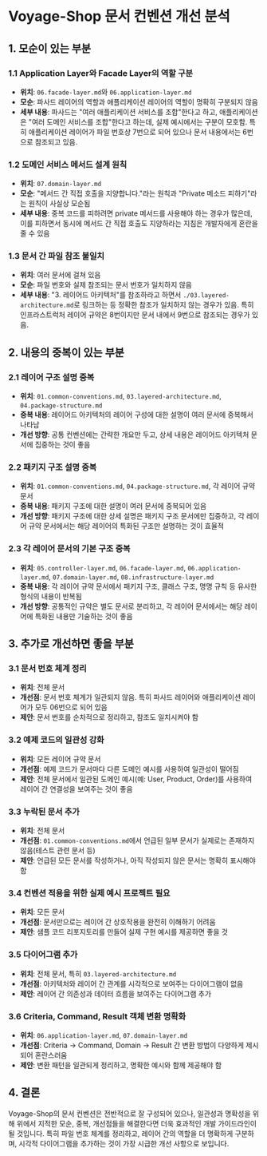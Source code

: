 # Voyage-Shop 문서 컨벤션 개선 분석

## 1. 모순이 있는 부분

### 1.1 Application Layer와 Facade Layer의 역할 구분

- **위치**: `06.facade-layer.md`와 `06.application-layer.md`
- **모순**: 파사드 레이어의 역할과 애플리케이션 레이어의 역할이 명확히 구분되지 않음
- **세부 내용**: 파사드는 "여러 애플리케이션 서비스를 조합"한다고 하고, 애플리케이션은 "여러 도메인 서비스를 조합"한다고 하는데, 실제 예시에서는 구분이 모호함. 특히 애플리케이션 레이어가 파일 번호상 7번으로 되어 있으나 문서 내용에서는 6번으로 참조되고 있음.

### 1.2 도메인 서비스 메서드 설계 원칙

- **위치**: `07.domain-layer.md`
- **모순**: "메서드 간 직접 호출을 지양합니다."라는 원칙과 "Private 메소드 피하기"라는 원칙이 사실상 모순됨
- **세부 내용**: 중복 코드를 피하려면 private 메서드를 사용해야 하는 경우가 많은데, 이를 피하면서 동시에 메서드 간 직접 호출도 지양하라는 지침은 개발자에게 혼란을 줄 수 있음

### 1.3 문서 간 파일 참조 불일치

- **위치**: 여러 문서에 걸쳐 있음
- **모순**: 파일 번호와 실제 참조되는 문서 번호가 일치하지 않음
- **세부 내용**: "3. 레이어드 아키텍처"를 참조하라고 하면서 `./03.layered-architecture.md`로 링크하는 등 정확한 참조가 일치하지 않는 경우가 있음. 특히 인프라스트럭처 레이어 규약은 8번이지만 문서 내에서 9번으로 참조되는 경우가 있음.

## 2. 내용의 중복이 있는 부분

### 2.1 레이어 구조 설명 중복

- **위치**: `01.common-conventions.md`, `03.layered-architecture.md`, `04.package-structure.md`
- **중복 내용**: 레이어드 아키텍처의 레이어 구성에 대한 설명이 여러 문서에 중복해서 나타남
- **개선 방향**: 공통 컨벤션에는 간략한 개요만 두고, 상세 내용은 레이어드 아키텍처 문서에 집중하는 것이 좋음

### 2.2 패키지 구조 설명 중복

- **위치**: `01.common-conventions.md`, `04.package-structure.md`, 각 레이어 규약 문서
- **중복 내용**: 패키지 구조에 대한 설명이 여러 문서에 중복되어 있음
- **개선 방향**: 패키지 구조에 대한 상세 설명은 패키지 구조 문서에만 집중하고, 각 레이어 규약 문서에서는 해당 레이어의 특화된 구조만 설명하는 것이 효율적

### 2.3 각 레이어 문서의 기본 구조 중복

- **위치**: `05.controller-layer.md`, `06.facade-layer.md`, `06.application-layer.md`, `07.domain-layer.md`, `08.infrastructure-layer.md`
- **중복 내용**: 각 레이어 규약 문서에서 패키지 구조, 클래스 구조, 명명 규칙 등 유사한 형식의 내용이 반복됨
- **개선 방향**: 공통적인 규약은 별도 문서로 분리하고, 각 레이어 문서에서는 해당 레이어에 특화된 내용만 기술하는 것이 좋음

## 3. 추가로 개선하면 좋을 부분

### 3.1 문서 번호 체계 정리

- **위치**: 전체 문서
- **개선점**: 문서 번호 체계가 일관되지 않음. 특히 파사드 레이어와 애플리케이션 레이어가 모두 06번으로 되어 있음
- **제안**: 문서 번호를 순차적으로 정리하고, 참조도 일치시켜야 함

### 3.2 예제 코드의 일관성 강화

- **위치**: 모든 레이어 규약 문서
- **개선점**: 예제 코드가 문서마다 다른 도메인 예시를 사용하여 일관성이 떨어짐
- **제안**: 전체 문서에서 일관된 도메인 예시(예: User, Product, Order)를 사용하여 레이어 간 연결성을 보여주는 것이 좋음

### 3.3 누락된 문서 추가

- **위치**: 전체 문서
- **개선점**: `01.common-conventions.md`에서 언급된 일부 문서가 실제로는 존재하지 않음(테스트 관련 문서 등)
- **제안**: 언급된 모든 문서를 작성하거나, 아직 작성되지 않은 문서는 명확히 표시해야 함

### 3.4 컨벤션 적용을 위한 실제 예시 프로젝트 필요

- **위치**: 모든 문서
- **개선점**: 문서만으로는 레이어 간 상호작용을 완전히 이해하기 어려움
- **제안**: 샘플 코드 리포지토리를 만들어 실제 구현 예시를 제공하면 좋을 것

### 3.5 다이어그램 추가

- **위치**: 전체 문서, 특히 `03.layered-architecture.md`
- **개선점**: 아키텍처와 레이어 간 관계를 시각적으로 보여주는 다이어그램이 없음
- **제안**: 레이어 간 의존성과 데이터 흐름을 보여주는 다이어그램 추가

### 3.6 Criteria, Command, Result 객체 변환 명확화

- **위치**: `06.application-layer.md`, `07.domain-layer.md`
- **개선점**: Criteria → Command, Domain → Result 간 변환 방법이 다양하게 제시되어 혼란스러움
- **제안**: 변환 패턴을 일관되게 정리하고, 명확한 예시와 함께 제공해야 함

## 4. 결론

Voyage-Shop의 문서 컨벤션은 전반적으로 잘 구성되어 있으나, 일관성과 명확성을 위해 위에서 지적한 모순, 중복, 개선점들을 해결한다면 더욱 효과적인 개발 가이드라인이 될 것입니다. 특히 파일 번호 체계를 정리하고, 레이어 간의 역할을 더 명확하게 구분하며, 시각적 다이어그램을 추가하는 것이 가장 시급한 개선 사항으로 보입니다. 